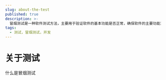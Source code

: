 ```yaml
---
slug: about-the-test
published: true
description: >-
  冒烟测试是一种软件测试方法，主要用于验证软件的基本功能是否正常，确保软件的主要功能没有严重问题，可以进行更详细的测试。这种测试通常在软件构建后立即进行，目的是快速检查，避免在后续测试中浪费时间。
tags:
  - 测试，冒烟测试，开发
---
```


# 关于测试

什么是冒烟测试
